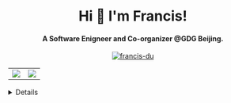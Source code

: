 <h1 align="center">Hi 👋 I'm Francis!</h1>
<h4 align="center">A Software Enigneer and Co-organizer @GDG Beijing.</h4>

<p align="center"> <a href="https://github.com/francis-du"><img src="https://github-profile-trophy.vercel.app/?username=francis-du&margin-w=25" alt="francis-du" /></a>
</p>

<table>
  <tr>
    <td valign="top">
      <a href="https://francis.run" target="_blank">
        <img src="https://github-readme-stats.vercel.app/api?username=francis-du&count_private=true&show_icons=true&bg_color=30,e96443,904e95&title_color=fff&text_color=fff" />
      <a/>
    </td>
    <td valign="top">
      <a href="https://wakatime.com/@francis" target="_blank">
        <img src="https://github-readme-stats-git.francisdu.vercel.app/api/wakatime?username=francis&hide=other,html,scss,css,yaml,xml,toml,markdown&bg_color=30,e96443,904e95&title_color=fff&text_color=fff" />
      <a/>
    </td>
  </tr>
</table>


<details>

![Live Status](https://img.shields.io/badge/Live%20status-orange?style=for-the-badge)

- 🔭 I’m currently working on [iotdb-rs](https://github.com/francis-du/iotdb-rs)

- 🌱 I’m currently learning [Rust](https://www.rust-lang.org/learn)

- 👯 I’m looking to collaborate on [iotdb-rs](https://github.com/francis-du/iotdb-rs)

- 📝 I regulary write articles on [https://francis.run](https://francis.run)

- 📄 Know about my experiences [https://francis.run/about/](https://francis.run/about/)


![Technique](https://img.shields.io/badge/Technique-orange?style=for-the-badge)

<p align="left"> <a href="https://circleci.com" target="_blank"> <img src="https://www.vectorlogo.zone/logos/circleci/circleci-icon.svg" alt="circleci" height="20" width="20"/> </a> <a href="https://www.docker.com/" target="_blank"> <img src="https://devicons.github.io/devicon/devicon.git/icons/docker/docker-original-wordmark.svg" alt="docker" height="20" width="20" </a> <a href="https://www.elastic.co" target="_blank"> <img src="https://www.vectorlogo.zone/logos/elastic/elastic-icon.svg" alt="elasticsearch" height="20" width="20"/> </a> <a href="https://git-scm.com/" target="_blank"> <img src="https://www.vectorlogo.zone/logos/git-scm/git-scm-icon.svg" alt="git" height="20" width="20"/> </a> <a href="https://grafana.com" target="_blank"> <img src="https://www.vectorlogo.zone/logos/grafana/grafana-icon.svg" alt="grafana" height="20" width="20"/> </a> <a href="https://graphql.org" target="_blank"> <img src="https://www.vectorlogo.zone/logos/graphql/graphql-icon.svg" alt="graphql" height="20" width="20"/> </a> <a href="https://hadoop.apache.org/" target="_blank"> <img src="https://www.vectorlogo.zone/logos/apache_hadoop/apache_hadoop-icon.svg" alt="hadoop" height="20" width="20"/> </a> <a href="https://heroku.com" target="_blank"> <img src="https://www.vectorlogo.zone/logos/heroku/heroku-icon.svg" alt="heroku" height="20" width="20"/> </a> <a href="https://hive.apache.org/" target="_blank"> <img src="https://www.vectorlogo.zone/logos/apache_hive/apache_hive-icon.svg" alt="hive" height="20" width="20"/> </a> <a href="https://gohugo.io/" target="_blank"> <img src="https://api.iconify.design/logos-hugo.svg" alt="hugo" height="20" width="20"/> </a> <a href="https://www.java.com" target="_blank"> <img src="https://devicons.github.io/devicon/devicon.git/icons/java/java-original-wordmark.svg" alt="java" height="20" width="20"/> </a> <a href="https://www.jenkins.io" target="_blank"> <img src="https://www.vectorlogo.zone/logos/jenkins/jenkins-icon.svg" alt="jenkins" height="20" width="20"/> </a> <a href="https://kafka.apache.org/" target="_blank"> <img src="https://www.vectorlogo.zone/logos/apache_kafka/apache_kafka-icon.svg" alt="kafka" height="20" width="20"/> </a> <a href="https://www.elastic.co/kibana" target="_blank"> <img src="https://www.vectorlogo.zone/logos/elasticco_kibana/elasticco_kibana-icon.svg" alt="kibana" height="20" width="20"/> </a> <a href="https://www.linux.org/" target="_blank"> <img src="https://devicons.github.io/devicon/devicon.git/icons/linux/linux-original.svg" alt="linux" height="20" width="20"/> </a> <a href="https://mariadb.org/" target="_blank"> <img src="https://www.vectorlogo.zone/logos/mariadb/mariadb-icon.svg" alt="mariadb" height="20" width="20"/> </a> <a href="https://www.mysql.com/" target="_blank"> <img src="https://devicons.github.io/devicon/devicon.git/icons/mysql/mysql-original-wordmark.svg" alt="mysql" height="20" width="20"/> </a> <a href="https://www.oracle.com/" target="_blank"> <img src="https://devicons.github.io/devicon/devicon.git/icons/oracle/oracle-original.svg" alt="oracle" height="20" width="20"/> </a> <a href="https://www.python.org" target="_blank"> <img src="https://devicons.github.io/devicon/devicon.git/icons/python/python-original.svg" alt="python" height="20" width="20"/> </a> <a href="https://www.rust-lang.org" target="_blank"> <img src="https://devicons.github.io/devicon/devicon.git/icons/rust/rust-plain.svg" alt="rust" height="20" width="20"/> </a> <a href="https://www.scala-lang.org" target="_blank"> <img src="https://devicons.github.io/devicon/devicon.git/icons/scala/scala-original-wordmark.svg" alt="scala" height="20" width="20"/> </a> <a href="https://spring.io/" target="_blank"> <img src="https://www.vectorlogo.zone/logos/springio/springio-icon.svg" alt="spring" height="20" width="20"/> </a> <a href="https://www.tensorflow.org" target="_blank"> <img src="https://www.vectorlogo.zone/logos/tensorflow/tensorflow-icon.svg" alt="tensorflow" height="20" width="20"/> </a> <a href="https://travis-ci.org" target="_blank"> <img src="https://www.vectorlogo.zone/logos/travis-ci/travis-ci-icon.svg" alt="travisci" height="20" width="20"/> </a> </p>

![Connect](https://img.shields.io/badge/Connect-orange?style=for-the-badge)

<p align="left">
<a href="https://dev.to/francisdu" target="blank"><img align="center" src="https://cdn.jsdelivr.net/npm/simple-icons@3.0.1/icons/dev-dot-to.svg" alt="francisdu" height="20" width="20" /></a> | 
<a href="https://twitter.com/francis_run" target="blank"><img align="center" src="https://cdn.jsdelivr.net/npm/simple-icons@3.0.1/icons/twitter.svg" alt="francis_run" height="20" width="20" /></a> | 
<a href="https://linkedin.com/in/francis-du" target="blank"><img align="center" src="https://cdn.jsdelivr.net/npm/simple-icons@3.0.1/icons/linkedin.svg" alt="francis-du" height="20" width="20" /></a> | 
<a href="https://www.youtube.com/channel/UCFVmijl279L0A7ub8dzcGkg" target="blank"><img align="center" src="https://cdn.jsdelivr.net/npm/simple-icons@3.0.1/icons/youtube.svg" alt="francisdu" height="20" width="20" /></a> | 
<a href="/https://francis.run/index.xml" target="blank"><img align="center" src="https://cdn.jsdelivr.net/npm/simple-icons@3.0.1/icons/rss.svg" alt="https://francis.run/index.xml" height="15" width="15" /></a>
</p>

</details>
